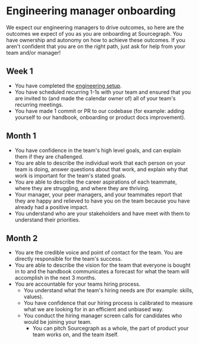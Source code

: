 # Engineering manager onboarding

We expect our engineering managers to drive outcomes, so here are the outcomes we expect of you as you are onboarding at Sourcegraph. You have ownership and autonomy on how to achieve these outcomes. If you aren't confident that you are on the right path, just ask for help from your team and/or manager!

## Week 1

- You have completed the [engineering setup](index.md#getting-set-up).
- You have scheduled recurring 1-1s with your team and ensured that you are invited to (and made the calendar owner of) all of your team's recurring meetings.
- You have made 1 commit or PR to our codebase (for example: adding yourself to our handbook, onboarding or product docs improvement).

## Month 1

- You have confidence in the team's high level goals, and can explain them if they are challenged.
- You are able to describe the individual work that each person on your team is doing, answer questions about that work, and explain why that work is important for the team's stated goals.
- You are able to describe the career aspirations of each teammate, where they are struggling, and where they are thriving.
- Your manager, your peer managers, and your teammates report that they are happy and relieved to have you on the team because you have already had a positive impact.
- You understand who are your stakeholders and have meet with them to understand their priorities.

## Month 2

- You are the credible voice and point of contact for the team. You are directly responsible for the team's success.
- You are able to describe the vision for the team that everyone is bought in to and the handbook communicates a forecast for what the team will accomplish in the next 3 months.
- You are accountable for your teams hiring process.
  - You understand what the team's hiring needs are (for example: skills, values).
  - You have confidence that our hiring process is calibrated to measure what we are looking for in an efficient and unbiased way.
  - You conduct the hiring manager screen calls for candidates who would be joining your team.
    - You can pitch Sourcegraph as a whole, the part of product your team works on, and the team itself.
